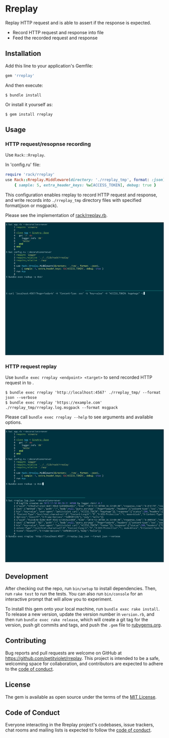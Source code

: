 # Rreplay

Replay HTTP request and is able to assert if the response is expected.

- Record HTTP request and response into file
- Feed the recorded request and response

## Installation

Add this line to your application's Gemfile:

```ruby
gem 'rreplay'
```

And then execute:

    $ bundle install

Or install it yourself as:

    $ gem install rreplay

## Usage

### HTTP request/resopnse recording

Use `Rack::Rreplay`.

In 'config.ru' file:

```ruby
require 'rack/rreplay'
use Rack::Rreplay.Middleware(directory: './rreplay_tmp', format: :json),
    { sample: 5, extra_header_keys: %w[ACCESS_TOKEN], debug: true }
```

This configuration enables rreplay to record HTTP request and response, and write records into `./rreplay_tmp` directory files with specified format(json or msgpack).

Please see the implementation of [rack/rreplay.rb](https://github.com/petitviolet/rreplay/blob/master/lib/rack/rreplay.rb).

![demo](./rreplay-demo-record.gif)

### HTTP request replay

Use `bundle exec rreplay <endpoint> <target>` to send recorded HTTP request in <target> to <endpoint>.

```console
$ bundle exec rreplay 'http://localhost:4567' ./rreplay_tmp/ --format json --verbose
$ bundle exec rreplay 'https://example.com' ./rreplay_tmp/rreplay.log.msgpack --format msgpack
```

Please call `bundle exec rreplay --help` to see arguments and available options.

![demo](./rreplay-demo-replay.gif)

## Development

After checking out the repo, run `bin/setup` to install dependencies. Then, run `rake test` to run the tests. You can also run `bin/console` for an interactive prompt that will allow you to experiment.

To install this gem onto your local machine, run `bundle exec rake install`. To release a new version, update the version number in `version.rb`, and then run `bundle exec rake release`, which will create a git tag for the version, push git commits and tags, and push the `.gem` file to [rubygems.org](https://rubygems.org).

## Contributing

Bug reports and pull requests are welcome on GitHub at https://github.com/petitviolet/rreplay. This project is intended to be a safe, welcoming space for collaboration, and contributors are expected to adhere to the [code of conduct](https://github.com/petitviolet/rreplay/blob/master/CODE_OF_CONDUCT.md).


## License

The gem is available as open source under the terms of the [MIT License](https://opensource.org/licenses/MIT).

## Code of Conduct

Everyone interacting in the Rreplay project's codebases, issue trackers, chat rooms and mailing lists is expected to follow the [code of conduct](https://github.com/petitviolet/rreplay/blob/master/CODE_OF_CONDUCT.md).
